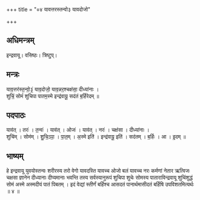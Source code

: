 +++
title = "०४ यावत्तरस्तन्वो३ यावदोजो"

+++
## अधिमन्त्रम्
इन्द्रवायू। वसिष्ठः। त्रिष्टुप्।

## मन्त्रः
याव॒त्तर॑स्त॒न्वो॒३॒॑ याव॒दोजो॒ याव॒न्नर॒श्चक्ष॑सा॒ दीध्या॑नाः ।  
शुचिं॒ सोमं॑ शुचिपा पातम॒स्मे इन्द्र॑वायू॒ सद॑तं ब॒र्हिरेदम् ॥

## पदपाठः
याव॑त् । तरः॑ । त॒न्वः॑ । याव॑त् । ओजः॑ । याव॑त् । नरः॑ । चक्ष॑सा । दीध्या॑नाः ।  
शुचि॑म् । सोम॑म् । शु॒चि॒ऽपा॒ । पा॒त॒म् । अ॒स्मे इति॑ । इन्द्र॑वायू॒ इति॑ । सद॑तम् । ब॒र्हिः । आ । इ॒दम् ॥

## भाष्यम्
हे इन्द्रवायू युवयोस्तन्वः शरीरस्य तरो वेगो यावदस्ति यावच्च ओजो बलं यावच्च नरः कर्मणां नेतार ऋत्विजः चक्षसा ज्ञानेन दीध्यानाः दीप्यमानाः भवन्ति तस्य सर्वस्यानुरूपं शुचिपा शुचेः सोमस्य पाताराविन्द्रवायू शुचिंशुद्धं सोमं अस्मे अस्मदीयं पातं पिबतम् । इदं वेद्यां स्तीर्णं बर्हिश्च आसदतं पानार्थमासीदतं बर्हिषि उपविशतमित्यर्थः ॥ ४ ॥